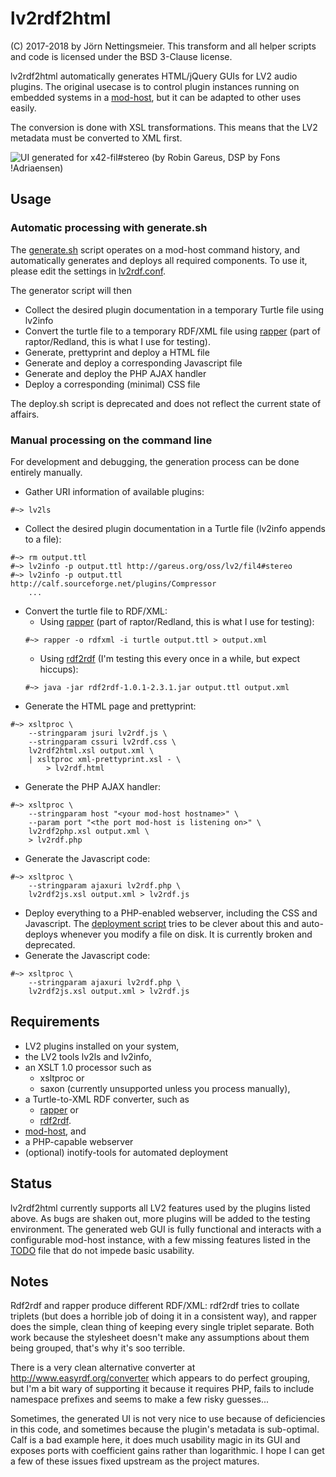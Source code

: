 # lv2rdf2html
(C) 2017-2018 by Jörn Nettingsmeier. This transform and all helper scripts and
code is licensed under the BSD 3-Clause license.

lv2rdf2html automatically generates HTML/jQuery GUIs for LV2 audio
plugins. The original usecase is to control plugin instances running
on embedded systems in a [mod-host](
https://github.com/moddevices/mod-host), but it can be adapted to
other uses easily.

The conversion is done with XSL transformations. This means that the 
LV2 metadata must be converted to XML first.

![UI generated for x42-fil#stereo (by Robin Gareus, DSP by Fons
!Adriaensen)](fil4stereo.png)
## Usage

### Automatic processing with generate.sh
The [generate.sh](generate.sh) script operates on a mod-host command history, and
automatically generates and deploys all required components. To use it, please edit the settings in
[lv2rdf.conf](lv2rdf.conf).

The generator script will then
* Collect the desired plugin documentation in a temporary Turtle file using lv2info
* Convert the turtle file to a temporary RDF/XML file using [rapper](http://librdf.org/raptor/rapper.html)
(part of raptor/Redland, this is what I use for testing). 
* Generate, prettyprint and deploy a HTML file
* Generate and deploy a corresponding Javascript file
* Generate and deploy the PHP AJAX handler
* Deploy a corresponding (minimal) CSS file

The deploy.sh script is deprecated and does not reflect the current state of
affairs.

### Manual processing on the command line

For development and debugging, the generation process can be done entirely
manually.
* Gather URI information of available plugins:
```
#~> lv2ls
```
* Collect the desired plugin documentation in a Turtle file (lv2info appends to a file):
```
#~> rm output.ttl
#~> lv2info -p output.ttl http://gareus.org/oss/lv2/fil4#stereo
#~> lv2info -p output.ttl http://calf.sourceforge.net/plugins/Compressor
    ...
```
* Convert the turtle file to RDF/XML:
  * Using [rapper](http://librdf.org/raptor/rapper.html) (part of
    raptor/Redland, this is what I use for testing):
  ```
  #~> rapper -o rdfxml -i turtle output.ttl > output.xml
  ```
  * Using [rdf2rdf](http://www.l3s.de/~minack/rdf2rdf/) (I'm testing this
every once in a while, but expect hiccups):
  ```
  #~> java -jar rdf2rdf-1.0.1-2.3.1.jar output.ttl output.xml
  ```
* Generate the HTML page and prettyprint:
```
#~> xsltproc \
	--stringparam jsuri lv2rdf.js \ 
	--stringparam cssuri lv2rdf.css \
	lv2rdf2html.xsl output.xml \
	| xsltproc xml-prettyprint.xsl - \
		> lv2rdf.html
```
* Generate the PHP AJAX handler:
```
#~> xsltproc \
	--stringparam host "<your mod-host hostname>" \
	--param port "<the port mod-host is listening on>" \
	lv2rdf2php.xsl output.xml \
	> lv2rdf.php
```
* Generate the Javascript code:
```
#~> xsltproc \
	--stringparam ajaxuri lv2rdf.php \
	lv2rdf2js.xsl output.xml > lv2rdf.js
```

* Deploy everything to a PHP-enabled webserver, including the CSS and
Javascript. 
The [deployment script](deploy.sh) tries to be clever about this
and auto-deploys whenever you modify a file on disk. It is currently broken
and deprecated.
* Generate the Javascript code:
```
#~> xsltproc \
	--stringparam ajaxuri lv2rdf.php \
	lv2rdf2js.xsl output.xml > lv2rdf.js
```

## Requirements

* LV2 plugins installed on your system,
* the LV2 tools lv2ls and lv2info,
* an XSLT 1.0  processor such as 
  * xsltproc or 
  * saxon (currently unsupported unless you process manually),
* a Turtle-to-XML RDF converter, such as
  * [rapper](http://librdf.org/raptor/rapper.html) or
  * [rdf2rdf](http://www.l3s.de/~minack/rdf2rdf/).
* [mod-host](https://github.com/moddevices/mod-host), and
* a PHP-capable webserver
* (optional) inotify-tools for automated deployment

## Status

lv2rdf2html currently supports all LV2 features used by the plugins
listed above. As bugs are shaken out, more plugins will be added to the 
testing environment. 
The generated web GUI is fully functional and interacts with a configurable
mod-host instance, with a few missing features listed in the [TODO](TODO.md) 
file that do not impede basic usability. 
    
## Notes

Rdf2rdf and rapper produce different RDF/XML: rdf2rdf tries to collate
triplets (but does a horrible job of doing it in a consistent way), and rapper
does the simple, clean thing of keeping every single triplet separate. Both work
because the stylesheet doesn't make any assumptions about them being grouped, 
that's why it's soo terrible.
  
There is a very clean alternative converter at http://www.easyrdf.org/converter
which appears to do perfect grouping, but I'm a bit wary of supporting it because
it requires PHP, fails to include namespace prefixes and seems to make a few risky guesses...

Sometimes, the generated UI is not very nice to use because of deficiencies
in this code, and sometimes because the plugin's metadata is sub-optimal.
Calf is a bad example here, it does much usability magic in its GUI and
exposes ports with coefficient gains rather than logarithmic. I hope I can
get a few of these issues fixed upstream as the project matures.
